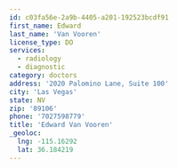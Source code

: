 ```yaml
---
id: c03fa56e-2a9b-4405-a201-192523bcdf91
first_name: Edward
last_name: 'Van Vooren'
license_type: DO
services:
  - radiology
  - diagnostic
category: doctors
address: '2020 Palomino Lane, Suite 100'
city: 'Las Vegas'
state: NV
zip: '89106'
phone: '7027598779'
title: 'Edward Van Vooren'
_geoloc:
  lng: -115.16292
  lat: 36.184219
---
```

